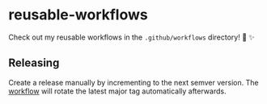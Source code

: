 # reusable-workflows

Check out my reusable workflows in the `.github/workflows` directory! 🚀 ✨

## Releasing

Create a release manually by incrementing to the next semver version. The [workflow](https://github.com/joshjohanning-org/reusable-workflows/blob/main/.github/workflows/update-major-version-tag.yml) will rotate the latest major tag automatically afterwards.
